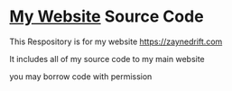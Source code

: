 # [My Website](https://zaynedrift.com) Source Code

This Respository is for my website https://zaynedrift.com

It includes all of my source code to my main website

you may borrow code with permission

